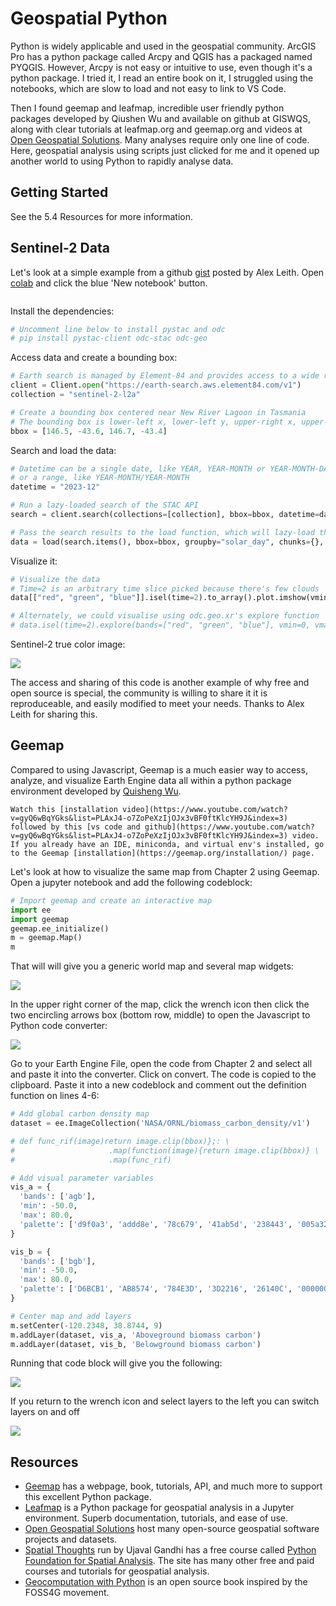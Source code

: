 # Geospatial Python

Python is widely applicable and used in the geospatial community. ArcGIS Pro has a python package called Arcpy and QGIS has a packaged named PYQGIS. However, Arcpy is not easy or intuitive to use, even though it's a python package. I tried it, I read an entire book on it, I struggled using the notebooks, which are slow to load and not easy to link to VS Code.

Then I found geemap and leafmap, incredible user friendly python packages developed by Qiushen Wu and available on github at GISWQS, along with clear tutorials at leafmap.org and geemap.org and videos at [Open Geospatial Solutions](https://www.youtube.com/@giswqs). Many analyses require only one line of code. Here, geospatial analysis using scripts just clicked for me and it opened up another world to using Python to rapidly analyse data.

## Getting Started

See the 5.4 Resources for more information.

## Sentinel-2 Data

Let's look at a simple example from a github [gist](https://gist.github.com/alexgleith/dc49156aab4b9270b0a0f145bd7fa0ce) posted by Alex Leith. Open [colab](https://colab.research.google.com/) and click the blue 'New notebook' button.

```{note} 'Uncommenting' a line in python means removing the hashtag before the command, or click on the line then click control or command plus back slash (/).
```

Install the dependencies:

```python
# Uncomment line below to install pystac and odc
# pip install pystac-client odc-stac odc-geo
```
Access data and create a bounding box:

```python
# Earth search is managed by Element-84 and provides access to a wide range of data sources
client = Client.open("https://earth-search.aws.element84.com/v1")
collection = "sentinel-2-l2a"

# Create a bounding box centered near New River Lagoon in Tasmania
# The bounding box is lower-left x, lower-left y, upper-right x, upper-right y
bbox = [146.5, -43.6, 146.7, -43.4]
```
Search and load the data:

```python
# Datetime can be a single date, like YEAR, YEAR-MONTH or YEAR-MONTH-DAY
# or a range, like YEAR-MONTH/YEAR-MONTH
datetime = "2023-12"

# Run a lazy-loaded search of the STAC API
search = client.search(collections=[collection], bbox=bbox, datetime=datetime)

# Pass the search results to the load function, which will lazy-load the data
data = load(search.items(), bbox=bbox, groupby="solar_day", chunks={}, crs="EPSG:8857", resolution=10)
```
Visualize it:

```python
# Visualize the data
# Time=2 is an arbitrary time slice picked because there's few clouds
data[["red", "green", "blue"]].isel(time=2).to_array().plot.imshow(vmin=0, vmax=1500)

# Alternately, we could visualise using odc.geo.xr's explore function
# data.isel(time=2).explore(bands=["red", "green", "blue"], vmin=0, vmax=1500)
```
Sentinel-2 true color image:

![](https://i.imgur.com/ea6GCzY.png)

The access and sharing of this code is another example of why free and open source is special, the community is willing to share it it is reproduceable, and easily modified to meet your needs. Thanks to Alex Leith for sharing this.

## Geemap
Compared to using Javascript, Geemap is a much easier way to access, analyze, and visualize Earth Engine data all within a python package environment developed by [Quisheng Wu](https://github.com/giswqs).

```{admonition} Getting Started
Watch this [installation video](https://www.youtube.com/watch?v=gyQ6wBqYGks&list=PLAxJ4-o7ZoPeXzIjOJx3vBF0ftKlcYH9J&index=3) followed by this [vs code and github](https://www.youtube.com/watch?v=gyQ6wBqYGks&list=PLAxJ4-o7ZoPeXzIjOJx3vBF0ftKlcYH9J&index=3) video. If you already have an IDE, miniconda, and virtual env's installed, go to the Geemap [installation](https://geemap.org/installation/) page.
```

Let's look at how to visualize the same map from Chapter 2 using Geemap. Open a jupyter notebook and add the following codeblock:

```python
# Import geemap and create an interactive map
import ee
import geemap
geemap.ee_initialize()
m = geemap.Map()
m
```
That will will give you a generic world map and several map widgets:

![](https://i.imgur.com/hKl0roO.png)

In the upper right corner of the map, click the wrench icon then click the two encircling arrows box (bottom row, middle) to open the Javascript to Python code converter:

![](https://i.imgur.com/XXdWssh.png)

Go to your Earth Engine File, open the code from Chapter 2 and select all and paste it into the converter. Click on convert. The code is copied to the clipboard. Paste it into a new codeblock and comment out the definition function on lines 4-6:

```python
# Add global carbon density map
dataset = ee.ImageCollection('NASA/ORNL/biomass_carbon_density/v1')

# def func_rif(image)return image.clip(bbox)};: \
#                     .map(function(image){return image.clip(bbox)} \
#                     .map(func_rif)

# Add visual parameter variables
vis_a = {
  'bands': ['agb'],
  'min': -50.0,
  'max': 80.0,
  'palette': ['d9f0a3', 'addd8e', '78c679', '41ab5d', '238443', '005a32']
}

vis_b = {
  'bands': ['bgb'],
  'min': -50.0,
  'max': 80.0,
  'palette': ['D6BCB1', 'AB8574', '784E3D', '3D2216', '26140C', '000000']
}

# Center map and add layers
m.setCenter(-120.2348, 38.8744, 9)
m.addLayer(dataset, vis_a, 'Aboveground biomass carbon')
m.addLayer(dataset, vis_b, 'Belowground biomass carbon')
```
Running that code block will give you the following:

![](https://i.imgur.com/uAQ9wBz.jpeg)

If you return to the wrench icon and select layers to the left you can switch layers on and off

![](https://i.imgur.com/RzJfVjV.png)



## Resources

- [Geemap](https://geemap.org/) has a webpage, book, tutorials, API, and much more to support this excellent Python package.
- [Leafmap](https://leafmap.org/) is a Python package for geospatial analysis in a Jupyter environment. Superb documentation, tutorials, and ease of use.
- [Open Geospatial Solutions](https://github.com/opengeos) host many open-source geospatial software projects and datasets.
- [Spatial Thoughts](https:spatialthoughts.com) run by Ujaval Gandhi has a free course called [Python Foundation for Spatial Analysis](https://courses.spatialthoughts.com/python-foundation.html). The site has many other free and paid courses and tutorials for geospatial analysis.
- [Geocomputation with Python](https://py.geocompx.org/) is an open source book inspired by the FOSS4G movement. 
